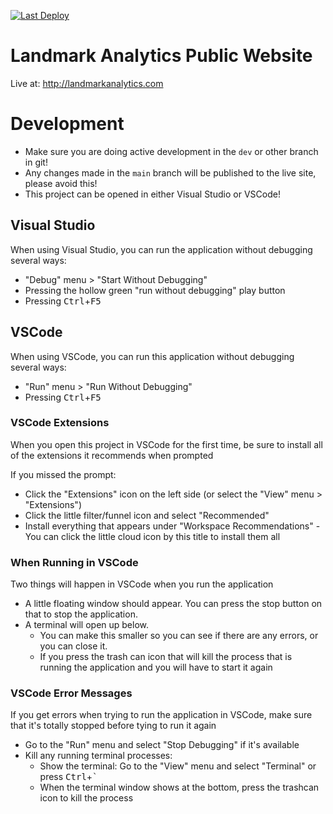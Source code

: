 [![Last Deploy](https://github.com/Landmark-Analytics/landmark-public-web/actions/workflows/deploy-prod.yml/badge.svg)](https://github.com/Landmark-Analytics/landmark-public-web/actions/workflows/deploy-prod.yml)

# Landmark Analytics Public Website
Live at: http://landmarkanalytics.com



# Development
* Make sure you are doing active development in the `dev` or other branch in git!
* Any changes made in the `main` branch will be published to the live site, please avoid this!
* This project can be opened in either Visual Studio or VSCode!



## Visual Studio
When using Visual Studio, you can run the application without debugging several ways:
* "Debug" menu > "Start Without Debugging"
* Pressing the hollow green "run without debugging" play button
* Pressing <kbd>Ctrl</kbd>+<kbd>F5</kbd>



## VSCode
When using VSCode, you can run this application without debugging several ways:
* "Run" menu > "Run Without Debugging"
* Pressing <kbd>Ctrl</kbd>+<kbd>F5</kbd>


### VSCode Extensions
When you open this project in VSCode for the first time, be sure to install all of the extensions it recommends when prompted

If you missed the prompt:
* Click the "Extensions" icon on the left side (or select the "View" menu > "Extensions")
* Click the little filter/funnel icon and select "Recommended"
* Install everything that appears under "Workspace Recommendations" - You can click the little cloud icon by this title to install them all



### When Running in VSCode
Two things will happen in VSCode when you run the application
* A little floating window should appear. You can press the stop button on that to stop the application.
* A terminal will open up below.
  - You can make this smaller so you can see if there are any errors, or you can close it.
  - If you press the trash can icon that will kill the process that is running the application and you will have to start it again



### VSCode Error Messages
If you get errors when trying to run the application in VSCode, make sure that it's totally stopped before tying to run it again
* Go to the "Run" menu and select "Stop Debugging" if it's available
* Kill any running terminal processes:
  - Show the terminal: Go to the "View" menu and select "Terminal" or press <kbd>Ctrl</kbd>+<kbd>`</kbd>
  - When the terminal window shows at the bottom, press the trashcan icon to kill the process

